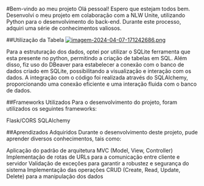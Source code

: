
#Bem-vindo ao meu projeto
Olá pessoal! Espero que estejam todos bem. Desenvolvi o meu projeto em colaboração com a NLW Unite, utilizando Python para o desenvolvimento do back-end. Durante este processo, adquiri uma série de conhecimentos valiosos.

##Utilização da Tabela
[![imagem-2024-04-07-171242686.png](https://i.postimg.cc/Rh8f3R4F/imagem-2024-04-07-171242686.png)](https://postimg.cc/xNvqhLkD)

Para a estruturação dos dados, optei por utilizar o SQLite ferramenta que esta presente no python, permitindo a criação de tabelas em SQL. Além disso, fiz uso do DBeaver para estabelecer a conexão com o banco de dados criado em SQLite, possibilitando a visualização e interação com os dados. A integração com o código foi realizada através do SQLAlchemy, proporcionando uma conexão eficiente e uma interação fluida com o banco de dados.

##Frameworks Utilizados
Para o desenvolvimento do projeto, foram utilizados os seguintes frameworks:

Flask/CORS
SQLAlchemy

##Aprendizados Adquiridos
Durante o desenvolvimento deste projeto, pude aprender diversos conhecimentos, tais como:

Aplicação do padrão de arquitetura MVC (Model, View, Controller)
Implementação de rotas de URLs para a comunicação entre cliente e servidor
Validação de exceções para garantir a robustez e segurança do sistema
Implementação das operações CRUD (Create, Read, Update, Delete) para a manipulação dos dados
